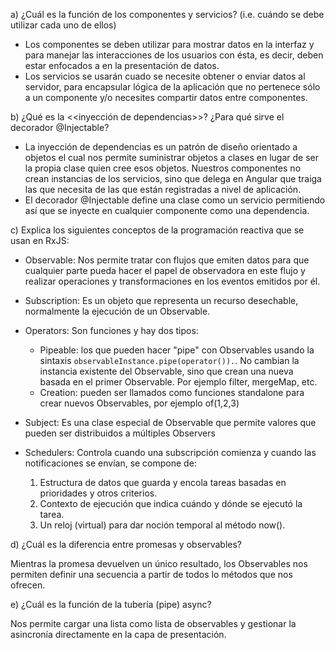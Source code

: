 a) ¿Cuál es la función de los componentes y servicios? (i.e. cuándo se debe utilizar cada uno de ellos)
* Los componentes se deben utilizar para mostrar datos en la interfaz y para manejar las interacciones de los usuarios con ésta, es decir, deben estar enfocados a en la presentación de datos.
* Los servicios se usarán cuado se necesite obtener o enviar datos al servidor, para encapsular lógica de la aplicación que no pertenece sólo a un componente y/o necesites compartir datos entre componentes. 

b) ¿Qué es la <<inyección de dependencias>>? ¿Para qué sirve el decorador @Injectable?
* La inyección de dependencias es un patrón de diseño orientado a objetos el cual nos permite suministrar objetos a clases en lugar de ser la propia clase quien cree esos objetos. Nuestros componentes no crean instancias de los servicios, sino que delega en Angular que traiga las que necesita de las que están registradas a nivel de aplicación.
* El decorador @Injectable define una clase como un servicio permitiendo así que se inyecte en cualquier componente como una dependencia.

c) Explica los siguientes conceptos de la programación reactiva que se usan en RxJS:
* Observable: Nos permite tratar con flujos que emiten datos para que cualquier parte pueda hacer el papel de observadora en este flujo y realizar operaciones y transformaciones en los eventos emitidos por él.
* Subscription: Es un objeto que representa un recurso desechable, normalmente la ejecución de un Observable.
* Operators: Son funciones y hay dos tipos:
  * Pipeable: los que pueden hacer "pipe" con Observables usando la sintaxis `observableInstance.pipe(operator()).`. No cambian la instancia existente del Observable, sino que crean una nueva basada en el primer Observable. Por ejemplo filter, mergeMap, etc.
  * Creation: pueden ser llamados como funciones standalone para crear nuevos Observables, por ejemplo of(1,2,3)
* Subject: Es una clase especial de Observable que permite valores que pueden ser distribuidos a múltiples Observers
* Schedulers: Controla cuando una subscripción comienza y cuando las notificaciones se envían, se compone de:
  
  1. Estructura de datos que guarda y encola tareas basadas en prioridades y otros criterios.
  2. Contexto de ejecución que indica cuándo y dónde se ejecutó la tarea.
  3. Un reloj (virtual) para dar noción temporal al método now().
  
d) ¿Cuál es la diferencia entre promesas y observables?

Mientras la promesa devuelven un único resultado, los Observables nos permiten definir una secuencia a partir de todos lo métodos que nos ofrecen.

e) ¿Cuál es la función de la tubería (pipe) async?

Nos permite cargar una lista como lista de observables y gestionar la asincronía directamente en la capa de presentación.